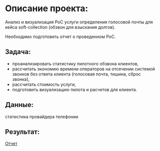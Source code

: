 # Описание проекта:

Анализ и визуализация PoC услуги определения голосовой почты для кейса soft-collection (обзвон для взыскания долгов). 

Необходимо подготовить отчет о проведенном PoC.

## Задача:
- проанализировать статистику пилотного обзвона клиентов, 
- рассчитать экономию времени операторов на отсечении системой звонков без ответа клиента (голосовая почта, тишина, сброс звонка),
- рассчитать стоимость услуги,
- подготовить визуализацию пилота и расчетов для клиента.

## Данные:
статистика провайдера телефонии

## Результат:
[Отчет](https://github.com/maryaborisova/portfolio/blob/main/report_for_telecom/report_for_telecom.pdf)
